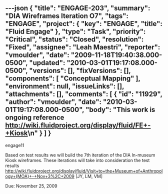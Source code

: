 ---json
{
  "title": "ENGAGE-203",
  "summary": "DIA Wireframes Iteration O7",
  "tags": "ENGAGE",
  "project": {
    "key": "ENGAGE",
    "title": "Fluid Engage"
  },
  "type": "Task",
  "priority": "Critical",
  "status": "Closed",
  "resolution": "Fixed",
  "assignee": "Leah Maestri",
  "reporter": "vmoulder",
  "date": "2009-11-18T19:40:38.000-0500",
  "updated": "2010-03-01T19:17:08.000-0500",
  "versions": [],
  "fixVersions": [],
  "components": [
    "Conceptual Mapping"
  ],
  "environment": null,
  "issueLinks": [],
  "attachments": [],
  "comments": [
    {
      "id": "11929",
      "author": "vmoulder",
      "date": "2010-03-01T19:17:08.000-0500",
      "body": "This work is ongoing reference <http://wiki.fluidproject.org/display/fluid/FE+-+Kiosk>\n"
    }
  ]
}
---
engage11

Based on test results we will build the 7th iteration of the DIA In-museum Kiosk wireframes.  These iterations will take into consideration the test results <http://wiki.fluidproject.org/display/fluid/Visit+to+the+Museum+of+Anthropology+(MOA)+-+Nov+3%2C+2009>  \[JY, LM, VM]

Due: November 25, 2009

        